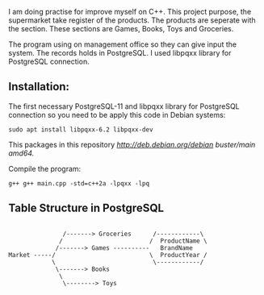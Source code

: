 I am doing practise for improve myself on C++. This project purpose, the supermarket take register of the products. The products are seperate with the section. These sections are Games, Books, Toys and Groceries. 

The program using on management office so they can give input the system. The records holds in PostgreSQL. I used libpqxx library for PostgreSQL connection. 


## Installation:

The first necessary PostgreSQL-11 and libpqxx library for PostgreSQL connection so you need to be apply this code in Debian systems:

```
sudo apt install libpqxx-6.2 libpqxx-dev
```

This packages in this repository *http://deb.debian.org/debian buster/main amd64.*

Compile the program:


```
g++ g++ main.cpp -std=c++2a -lpqxx -lpq
```


## Table Structure in PostgreSQL

```
	          
			   /-------> Groceries      /------------\
			  /                        /  ProductName \
	         /-------> Games ----------   BrandName
Market -----/                          \  ProductYear /
            \                           \------------/
			 \-------> Books
			  \
			   \--------> Toys

```
